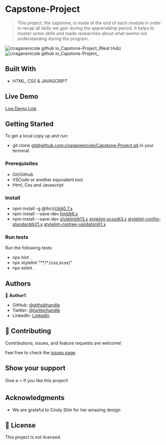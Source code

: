 # Capstone-Project

> This project, the capstone, is made at the end of each module in order to recap all skills we gain during the apprendship period. It helps  to master some skills and made researches about what seems not understanding during the program.


![ciraganenicole github io_Capstone-Project_(Nest Hub)](https://user-images.githubusercontent.com/72297212/157456475-a36a92c0-a30c-42be-b43e-6ba733abaf33.png)
![ciraganenicole github io_Capstone-Project_](https://user-images.githubusercontent.com/72297212/157456951-27320b33-b48b-43cf-97d0-d00bd1d27f54.png)



## Built With

- HTML, CSS & JAVASCRIPT

## Live Demo

[Live Demo Link](https://ciraganenicole.github.io/Capstone-Project/)


## Getting Started


To get a local copy up and run:

- git clone [git@github.com:ciraganenicole/Capstone-Project.git](git@github.com:ciraganenicole/Capstone-Project.git) in your terminal

### Prerequisites

- Git/Github
- VSCode or another equivalent tool
- Html, Css and Javascript

### Install

- npm install -g @lhci/cli@0.7.x
- npm install --save-dev hint@6.x
-  npm install --save-dev stylelint@13.x stylelint-scss@3.x stylelint-config-standard@21.x stylelint-csstree-validator@1.x

### Run tests

Run the following tests:

- npx hint .
- npx stylelint "**/*.{css,scss}"
- npx eslint .



## Authors

👤 **Author1**

- GitHub: [@githubhandle](https://github.com/ciraganenicole)
- Twitter: [@twitterhandle](https://twitter.com/CiraganeN)
- LinkedIn: [LinkedIn](https://linkedin.com/in/nicole-ciragane-19a3071bb)

## 🤝 Contributing

Contributions, issues, and feature requests are welcome!

Feel free to check the [issues page](../../issues/).

## Show your support

Give a ⭐️ if you like this project!

## Acknowledgments

- We are grateful to Cindy Shin for her amazing design


## 📝 License

This project is not licensed.
